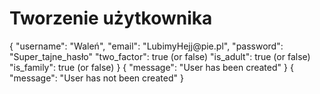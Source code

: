 # Tworzenie użytkownika

<api-endpoint openapi-path="./../openapi.yaml" endpoint="/users" method="post">

<request>

<sample>
{
  "username": "Waleń",
  "email": "LubimyHejj@pie.pl",
  "password": "Super_tajne_hasło"
  "two_factor": true (or false)
  "is_adult": true (or false)
  "is_family": true (or false)
}
</sample>

</request>

<response type="201">

<sample>
    {
        "message": "User has been created"
    }
</sample>

</response>
<response type="400">

<sample>
    {
        "message": "User has not been created"
    }
</sample>

</response>

</api-endpoint>
